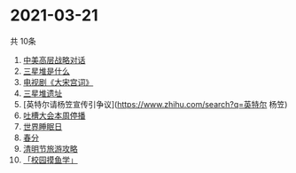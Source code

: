 # 2021-03-21
  共 10条

  <!-- BEGIN -->
  <!-- 最后更新时间:Sun Mar 21 2021 10:11:12 GMT+0000 (Coordinated Universal Time) -->
  1. [中美高层战略对话](https://www.zhihu.com/search?q=中美对话)
1. [三星堆是什么](https://www.zhihu.com/search?q=三星堆未解之谜)
1. [电视剧《大宋宫词》](https://www.zhihu.com/search?q=大宋宫词)
1. [三星堆遗址](https://www.zhihu.com/search?q=三星堆新发现)
1. [英特尔请杨笠宣传引争议](https://www.zhihu.com/search?q=英特尔 杨笠)
1. [吐槽大会本周停播](https://www.zhihu.com/search?q=吐槽大会停播)
1. [世界睡眠日](https://www.zhihu.com/search?q=世界睡眠日)
1. [春分](https://www.zhihu.com/search?q=春分)
1. [清明节旅游攻略](https://www.zhihu.com/search?q=清明节适合去哪里旅游)
1. [「校园摸鱼学」](https://www.zhihu.com/search?q=摸鱼)
  <!-- END -->
  